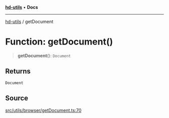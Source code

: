 [**hd-utils**](../README.md) • **Docs**

***

[hd-utils](../globals.md) / getDocument

# Function: getDocument()

> **getDocument**(): `Document`

## Returns

`Document`

## Source

[src/utils/browser/getDocument.ts:70](https://github.com/AhmadHddad/h-utils/blob/5c76ff5de068cee019fc632d9da2e395721bb48f/src/utils/browser/getDocument.ts#L70)
